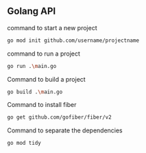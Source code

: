 ## Golang API

command to start a new project

```bash
go mod init github.com/username/projectname
```

command to run a project

```bash
go run .\main.go
```

Command to build a project

```bash
go build .\main.go
```

Command to install fiber

```bash
go get github.com/gofiber/fiber/v2
```

Command to separate the dependencies

```bash
go mod tidy
```